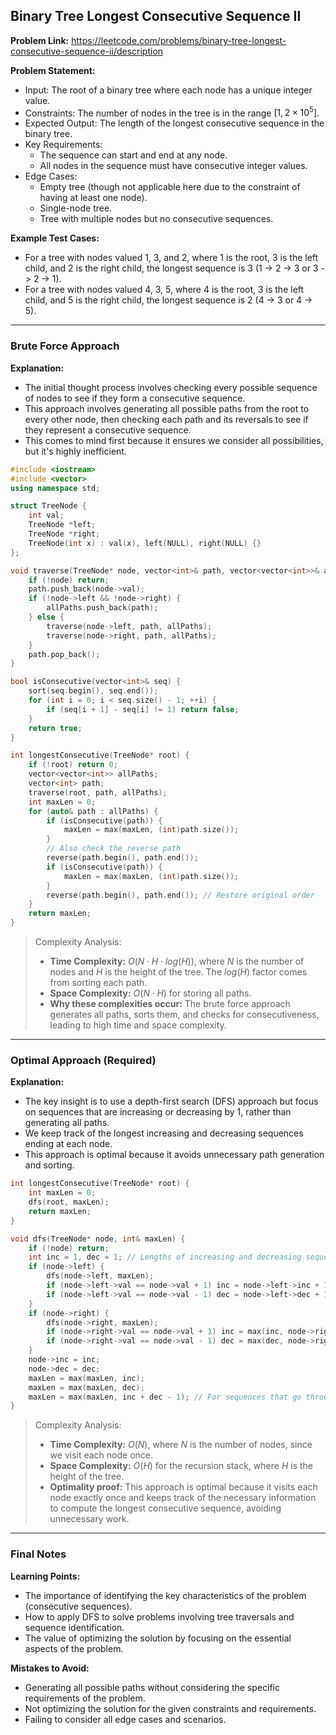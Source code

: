 ## Binary Tree Longest Consecutive Sequence II
**Problem Link:** https://leetcode.com/problems/binary-tree-longest-consecutive-sequence-ii/description

**Problem Statement:**
- Input: The root of a binary tree where each node has a unique integer value.
- Constraints: The number of nodes in the tree is in the range $[1, 2 \times 10^5]$.
- Expected Output: The length of the longest consecutive sequence in the binary tree.
- Key Requirements:
  - The sequence can start and end at any node.
  - All nodes in the sequence must have consecutive integer values.
- Edge Cases:
  - Empty tree (though not applicable here due to the constraint of having at least one node).
  - Single-node tree.
  - Tree with multiple nodes but no consecutive sequences.

**Example Test Cases:**
- For a tree with nodes valued 1, 3, and 2, where 1 is the root, 3 is the left child, and 2 is the right child, the longest sequence is 3 (1 -> 2 -> 3 or 3 -> 2 -> 1).
- For a tree with nodes valued 4, 3, 5, where 4 is the root, 3 is the left child, and 5 is the right child, the longest sequence is 2 (4 -> 3 or 4 -> 5).

---

### Brute Force Approach

**Explanation:**
- The initial thought process involves checking every possible sequence of nodes to see if they form a consecutive sequence.
- This approach involves generating all possible paths from the root to every other node, then checking each path and its reversals to see if they represent a consecutive sequence.
- This comes to mind first because it ensures we consider all possibilities, but it's highly inefficient.

```cpp
#include <iostream>
#include <vector>
using namespace std;

struct TreeNode {
    int val;
    TreeNode *left;
    TreeNode *right;
    TreeNode(int x) : val(x), left(NULL), right(NULL) {}
};

void traverse(TreeNode* node, vector<int>& path, vector<vector<int>>& allPaths) {
    if (!node) return;
    path.push_back(node->val);
    if (!node->left && !node->right) {
        allPaths.push_back(path);
    } else {
        traverse(node->left, path, allPaths);
        traverse(node->right, path, allPaths);
    }
    path.pop_back();
}

bool isConsecutive(vector<int>& seq) {
    sort(seq.begin(), seq.end());
    for (int i = 0; i < seq.size() - 1; ++i) {
        if (seq[i + 1] - seq[i] != 1) return false;
    }
    return true;
}

int longestConsecutive(TreeNode* root) {
    if (!root) return 0;
    vector<vector<int>> allPaths;
    vector<int> path;
    traverse(root, path, allPaths);
    int maxLen = 0;
    for (auto& path : allPaths) {
        if (isConsecutive(path)) {
            maxLen = max(maxLen, (int)path.size());
        }
        // Also check the reverse path
        reverse(path.begin(), path.end());
        if (isConsecutive(path)) {
            maxLen = max(maxLen, (int)path.size());
        }
        reverse(path.begin(), path.end()); // Restore original order
    }
    return maxLen;
}
```

> Complexity Analysis:
> - **Time Complexity:** $O(N \cdot H \cdot log(H))$, where $N$ is the number of nodes and $H$ is the height of the tree. The $log(H)$ factor comes from sorting each path.
> - **Space Complexity:** $O(N \cdot H)$ for storing all paths.
> - **Why these complexities occur:** The brute force approach generates all paths, sorts them, and checks for consecutiveness, leading to high time and space complexity.

---

### Optimal Approach (Required)

**Explanation:**
- The key insight is to use a depth-first search (DFS) approach but focus on sequences that are increasing or decreasing by 1, rather than generating all paths.
- We keep track of the longest increasing and decreasing sequences ending at each node.
- This approach is optimal because it avoids unnecessary path generation and sorting.

```cpp
int longestConsecutive(TreeNode* root) {
    int maxLen = 0;
    dfs(root, maxLen);
    return maxLen;
}

void dfs(TreeNode* node, int& maxLen) {
    if (!node) return;
    int inc = 1, dec = 1; // Lengths of increasing and decreasing sequences
    if (node->left) {
        dfs(node->left, maxLen);
        if (node->left->val == node->val + 1) inc = node->left->inc + 1;
        if (node->left->val == node->val - 1) dec = node->left->dec + 1;
    }
    if (node->right) {
        dfs(node->right, maxLen);
        if (node->right->val == node->val + 1) inc = max(inc, node->right->inc + 1);
        if (node->right->val == node->val - 1) dec = max(dec, node->right->dec + 1);
    }
    node->inc = inc;
    node->dec = dec;
    maxLen = max(maxLen, inc);
    maxLen = max(maxLen, dec);
    maxLen = max(maxLen, inc + dec - 1); // For sequences that go through the current node
}
```

> Complexity Analysis:
> - **Time Complexity:** $O(N)$, where $N$ is the number of nodes, since we visit each node once.
> - **Space Complexity:** $O(H)$ for the recursion stack, where $H$ is the height of the tree.
> - **Optimality proof:** This approach is optimal because it visits each node exactly once and keeps track of the necessary information to compute the longest consecutive sequence, avoiding unnecessary work.

---

### Final Notes

**Learning Points:**
- The importance of identifying the key characteristics of the problem (consecutive sequences).
- How to apply DFS to solve problems involving tree traversals and sequence identification.
- The value of optimizing the solution by focusing on the essential aspects of the problem.

**Mistakes to Avoid:**
- Generating all possible paths without considering the specific requirements of the problem.
- Not optimizing the solution for the given constraints and requirements.
- Failing to consider all edge cases and scenarios.